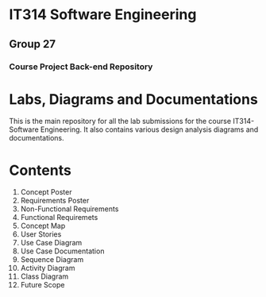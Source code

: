 # IT314 Software Engineering

## Group 27

### Course Project Back-end Repository

# Labs, Diagrams and Documentations

This is the main repository for all the lab submissions for the course IT314-Software Engineering. It also contains various design analysis diagrams and documentations.  

# Contents 
1. Concept Poster
2. Requirements Poster
3. Non-Functional Requirements
4. Functional Requiremets
5. Concept Map
6. User Stories
7. Use Case Diagram
8. Use Case Documentation
9. Sequence Diagram
10. Activity Diagram
11. Class Diagram
12. Future Scope
